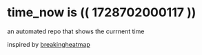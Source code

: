 # time_now is (( 1728702000117 ))

an automated repo that shows the currnent time

inspired by [breakingheatmap](https://github.com/breakingheatmap/breakingheatmap)